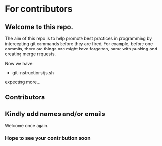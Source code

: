 # For contributors

## Welcome to this repo. 

The aim of this repo is to help promote best practices in programming by intercepting git commands before they are fired. For example, before one commits, there are things one might have forgotten, same with pushing and creating merge requests.

Now we have:
- git-instructions/js.sh



expecting more...

## Contributors
Kindly add names and/or emails
- 

Welcome once again.

### Hope to see your contribution soon
